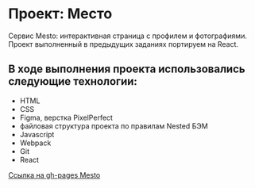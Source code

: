# Проект: Место

Сервис Mesto: интерактивная страница с профилем и фотографиями. Проект выполненный в предыдущих заданиях портируем на React.

## В ходе выполнения проекта использовались следующие технологии:

* HTML
* CSS
* Figma, верстка PixelPerfect
* файловая структура проекта по правилам Nested БЭМ
* Javascript
* Webpack
* Git
* React

[Ссылка на gh-pages Mesto](https://ninakhomich.github.io/mesto-react/)
